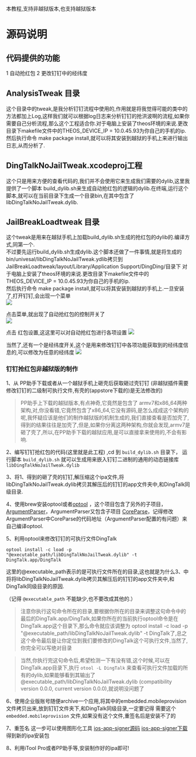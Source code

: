 
本教程,支持非越狱版本,也支持越狱版本


# 源码说明

## 代码提供的功能
1 自动抢红包
2 更改钉钉中的经纬度

## AnalysisTweak 目录
这个目录中的tweak,是我分析钉钉流程中使用的,作用就是将我觉得可能的类中的方法都加上Log,这样我们就可以根据log日志来分析钉钉的抢洪波啊的流程,如果你需要自己分析流程,那么这个工程适合你.对于电脑上安装了theos环境的来说.更改目录下makefile文件中的THEOS_DEVICE_IP = 10.0.45.93为你自己的手机的ip.  
然后执行命令 make package install,就可以将其安装到越狱的手机上来进行输出日志,从而分析了.


## DingTalkNoJailTweak.xcodeproj工程
这个只是用来方便的查看代码的,我们并不会使用它来生成我们需要的dylib,这里我提供了一个脚本 build_dylib.sh来生成自动抢红包的逻辑的dylib.在终端,运行这个脚本,就可以在当前目录下生成一个目录bin,在其中包含了libDingTalkNoJailTweak.dylib.

## JailBreakLoadtweak 目录
这个tweak是用来在越狱手机上加载build_dylib.sh生成的抢红包的dylib的.编译方式,同第一个.   
 不过要先运行build_dylib.sh生成dylib.这个脚本还做了一件事情,就是将生成的 bin/univesal/libDingTalkNoJailTweak.ydlib拷贝到 JailBreakLoadtweak/layout/Library/Application Support/DingDing/目录下
对于电脑上安装了theos环境的来说.更改目录下makefile文件中的THEOS_DEVICE_IP = 10.0.45.93为你自己的手机的ip.  
然后执行命令 make package install,就可以将其安装到越狱的手机上.一旦安装了,打开钉钉,会出现一个菜单  
![](image/IMG_5282.jpg)   
 

点击菜单,就出现了自动抢红包的控制开关了  
![](image/IMG_5498.PNG)   

点击 红包设置,这这里可以对自动抢红包进行各项设置
![](image/IMG_5499.PNG)  

当然了,还有一个是经纬度开关,这个是用来修改钉钉中各项功能获取到的经纬度信息的,可以修改为任意的经纬度
![](image/IMG_5500.PNG)






### 钉钉抢红包非越狱版的制作

1、从 PP助手下载或者从一个越狱手机上砸壳后获取砸过壳钉钉 (非越狱插件需要修改钉钉的二级制可执行文件,有壳的(appstore下载的)是无法修改的)
> PP助手上下载的越狱版本,有点神奇,它竟然是包含了 armv7和x86_64两种架构,对,你没看错,它竟然包含了x86_64,它没有源码,是怎么成成这个架构的呢,我怀疑应该是他们的制作越狱版的机制生成的,我们直接查看是否加壳了,得到的结果往往是加壳了,但是,如果你分离这两种架构,你就会发现,armv7是砸了壳了,所以,在PP助手下载的越狱应用,是可以直接拿来使用的,不会有影响.

2、编写钉钉抢红包的代码(这里就是此工程) ,cd 到 `build_dylib.sh` 目录下， 运行脚本 `build_dylib.sh` 就可以生成用来嵌入钉钉二进制的通用的动态链接库 `libDingTalkNoJailTweak.dylib` 

3、将1、得到的砸了壳的钉钉,解压缩这个ipa文件,将libDingTalkNoJailTweak.dylib拷贝其解压后的钉钉的app文件夹中,和DingTalk同级目录.

4、使用brew安装optool或者[optool](https://github.com/alexzielenski/optool) ，这个项目包含了另外的子项目，[ArgumentParser](https://github.com/mysteriouspants/ArgumentParser.git)，ArgumentParser又包含子项目 [CoreParse](https://github.com/beelsebob/CoreParse.git)，记得修改ArgumentParser中CoreParse的代码地址（ArgumentParser配置的有问题）来自己编译optool.

5、利用optool来修改钉钉的可执行文件DingTalk  
```shell
optool install -c load -p "@executable_path/libDingTalkNoJailTweak.dylib" -t DingTalk.app/DingTalk
```
这里的@executable_path表示的是可执行文件所在的目录,这也就是为什么3、中将将libDingTalkNoJailTweak.dylib拷贝其解压后的钉钉的app文件夹中,和DingTalk同级目录的原因.

 （记得 `@executable_path` 不能缺少,也不要改成其他的.）
 > 注意你执行这句命令所在的目录,要根据你所在的目录来调整这句命令中的最后的DingTalk.app/DingTalk,如果你所在的当前执行optool命令是在DingTalk.app这个目录下,那么命令就应该调整为  optool install -c load -p "@executable_path/libDingTalkNoJailTweak.dylib" -t DingTalk了,总之这个命令最后是让你定位到我们要修改的DingTalk这个可执行文件,当然了,你完全可以写绝对目录
 
 > 当然,你执行完这句命令后,希望检测一下有没有错,这个时候,可以在DingTalk.app目录下,执行 `otool -L DingTalk` 来查看可执行文件加载的所有的dylib,如果能够看到其输出了@executable_path/libDingTalkNoJailTweak.dylib (compatibility version 0.0.0, current version 0.0.0),就说明没问题了
 
6、使用企业版账号随便archive一个应用,将其中的embedded.mobileprovision文件拷贝出来,放到钉钉文件夹下,和DingTalk同级目录,一定要记得 需要这个 `embedded.mobileprovision` 文件,如果没有这个文件,重签名后是安装不了的

7、重签名 这一步可以使用图形化工具 [ios-app-signer源码](https://github.com/DanTheMan827/ios-app-signer)   [ios-app-signer下载](http://dantheman827.github.io/ios-app-signer/)  得到新的ipa安装包

8、利用iTool Pro或者PP助手等,安装制作好的ipa即可!


